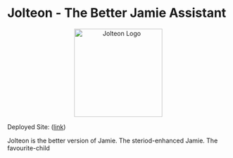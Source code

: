 # Jolteon - The Better Jamie Assistant

<!-- add image -->
<p align="center">
  <img src="https://github.com/jednghk/jolteon/blob/main/docs/Jolteon.png?raw=true" alt="Jolteon Logo" width="200" height="200">
</p>

Deployed Site: ([link](https://d1wtufjabrff08.cloudfront.net))

Jolteon is the better version of Jamie. The steriod-enhanced Jamie. The favourite-child